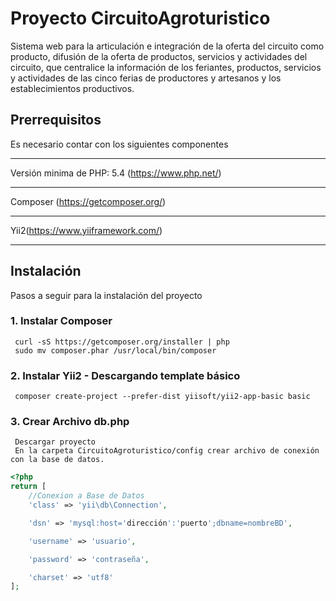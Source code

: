 
# Proyecto CircuitoAgroturistico

Sistema web para la articulación e integración de la oferta del circuito como producto, difusión de la oferta de productos, servicios y actividades del circuito, que centralice la información de los feriantes, productos, servicios y actividades de las cinco ferias de productores y artesanos y los establecimientos productivos.


## Prerrequisitos

Es necesario contar con los siguientes componentes

----------------------------------------------------------------------------------------------------------------------------------------------------------------------
 
 Versión minima de PHP: 5.4 (https://www.php.net/)
 
----------------------------------------------------------------------------------------------------------------------------------------------------------------------
 
 Composer (https://getcomposer.org/)
 
----------------------------------------------------------------------------------------------------------------------------------------------------------------------
 
 Yii2(https://www.yiiframework.com/) 
 
----------------------------------------------------------------------------------------------------------------------------------------------------------------------

## Instalación

Pasos a seguir para la instalación del proyecto

### 1. Instalar Composer

```
 curl -sS https://getcomposer.org/installer | php
 sudo mv composer.phar /usr/local/bin/composer
```

### 2. Instalar Yii2 - Descargando template básico

```
 composer create-project --prefer-dist yiisoft/yii2-app-basic basic
```

### 3. Crear Archivo db.php

```
 Descargar proyecto
 En la carpeta CircuitoAgroturistico/config crear archivo de conexión con la base de datos.
```

```php
<?php
return [
	//Conexion a Base de Datos
    'class' => 'yii\db\Connection',

    'dsn' => 'mysql:host='dirección':'puerto';dbname=nombreBD',

    'username' => 'usuario',

    'password' => 'contraseña',

    'charset' => 'utf8'
];

```

